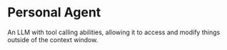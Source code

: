 # Personal Agent
An LLM with tool calling abilities, allowing it to access and modify things outside of the context window.
